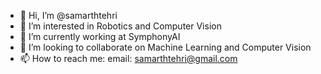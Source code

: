 - 👋 Hi, I’m @samarthtehri
- 👀 I’m interested in Robotics and Computer Vision
- 🌱 I’m currently working at SymphonyAI
- 💞️ I’m looking to collaborate on Machine Learning and Computer Vision
- 📫 How to reach me: email: samarthtehri@gmail.com

<!---
samarthtehri/samarthtehri is a ✨ special ✨ repository because its `README.md` (this file) appears on your GitHub profile.
You can click the Preview link to take a look at your changes.
--->

